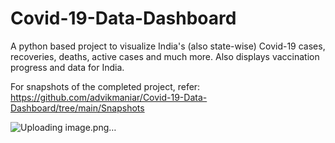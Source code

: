 # Covid-19-Data-Dashboard
A python based project to visualize India's (also state-wise) Covid-19 cases, recoveries, deaths, active cases and much more. Also displays vaccination progress and data for  India.

For snapshots of the completed project, refer: <https://github.com/advikmaniar/Covid-19-Data-Dashboard/tree/main/Snapshots>

![Uploading image.png…]()


